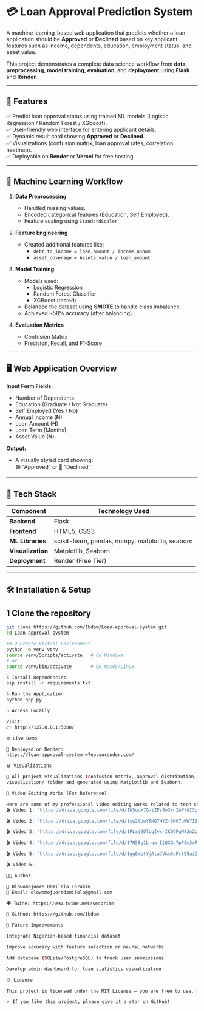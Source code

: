 # 💳 Loan Approval Prediction System

A machine learning-based web application that predicts whether a loan application should be **Approved** or **Declined** based on key applicant features such as income, dependents, education, employment status, and asset value.  

This project demonstrates a complete data science workflow from **data preprocessing**, **model training**, **evaluation**, and **deployment** using **Flask** and **Render**.

---

## 🚀 Features

✅ Predict loan approval status using trained ML models (Logistic Regression / Random Forest / XGboost).  
✅ User-friendly web interface for entering applicant details.  
✅ Dynamic result card showing **Approved** or **Declined**.  
✅ Visualizations (confusion matrix, loan approval rates, correlation heatmap).  
✅ Deployable on **Render** or **Vercel** for free hosting.

---

## 🧠 Machine Learning Workflow

1. **Data Preprocessing**
   - Handled missing values.
   - Encoded categorical features (Education, Self Employed).
   - Feature scaling using `StandardScaler`.

2. **Feature Engineering**
   - Created additional features like:
     - `debt_to_income = loan_amount / income_annum`
     - `asset_coverage = Assets_value / loan_amount`

3. **Model Training**
   - Models used:
     - Logistic Regression
     - Random Forest Classifier
     - XGBoost (tested)
   - Balanced the dataset using **SMOTE** to handle class imbalance.
   - Achieved ~58% accuracy (after balancing).

4. **Evaluation Metrics**
   - Confusion Matrix
   - Precision, Recall, and F1-Score

---

## 🖥️ Web Application Overview

**Input Form Fields:**
- Number of Dependents  
- Education (Graduate / Not Graduate)  
- Self Employed (Yes / No)  
- Annual Income (₦)  
- Loan Amount (₦)  
- Loan Term (Months)  
- Asset Value (₦)

**Output:**
- A visually styled card showing:  
  🟢 “Approved” or 🔴 “Declined”

---

## 🧩 Tech Stack

| Component | Technology Used |
|------------|-----------------|
| **Backend** | Flask |
| **Frontend** | HTML5, CSS3 |
| **ML Libraries** | scikit-learn, pandas, numpy, matplotlib, seaborn |
| **Visualization** | Matplotlib, Seaborn |
| **Deployment** | Render (Free Tier) |

---

## 🛠️ Installation & Setup

## 1 Clone the repository
```bash
git clone https://github.com/Ibdam/Loan-approval-system.git
cd Loan-approval-system

## 2 Create Virtual Environment
python -m venv venv
source venv/Scripts/activate   # On Windows
# or
source venv/bin/activate       # On macOS/Linux

3 Install Dependencies
pip install -r requirements.txt

4 Run the Application
python app.py

5 Access Locally

Visit:
👉 http://127.0.0.1:5000/

🌐 Live Demo

🔗 Deployed on Render:
https://loan-approval-system-w7ep.onrender.com/

📊 Visualizations

📁 All project visualizations (confusion matrix, approval distribution, correlation heatmap) are stored in the
visualization/ folder and generated using Matplotlib and Seaborn.

🎥 Video Editing Works (For Reference)

Here are some of my professional video editing works related to tech storytelling and digital projects:
🎬 Video 1: 'https://drive.google.com/file/d/1W5qcx7O-iZFs0o3rnIAPfdI3paSVnBdU/view?usp=sharing'

🎬 Video 2: 'https://drive.google.com/file/d/1sw2lUwYSNG7HYZ-6KO7uWW7ISow48H_c/view?usp=sharing'

🎬 Video 3: 'https://drive.google.com/file/d/1PLmjGOlbgIyx-IK0OFgWS2m2bK2qvORT/view?usp=sharing'

🎬 Video 4: 'https://drive.google.com/file/d/17N58g1L-aa_IjQXGu7pF8m3xFyReRbni/view?usp=sharing'

🎬 Video 5: 'https://drive.google.com/file/d/1gg0mbtYjAtaJVkm9aPrt55aiC88KTJzq/view?usp=sharing'

🎬 Video 6: 

🧑‍💻 Author

👤 Olowomojuore Damilola Ibrahim
📧 Email: olowomojuoredamilola@gmail.com

🌍 Twine: https://www.twine.net/seaprime

💼 GitHub: https://github.com/Ibdam

🏁 Future Improvements

Integrate Nigerian-based financial dataset

Improve accuracy with feature selection or neural networks

Add database (SQLite/PostgreSQL) to track user submissions

Develop admin dashboard for loan statistics visualization

🪙 License

This project is licensed under the MIT License — you are free to use, modify, and distribute it with attribution.

⭐ If you like this project, please give it a star on GitHub!